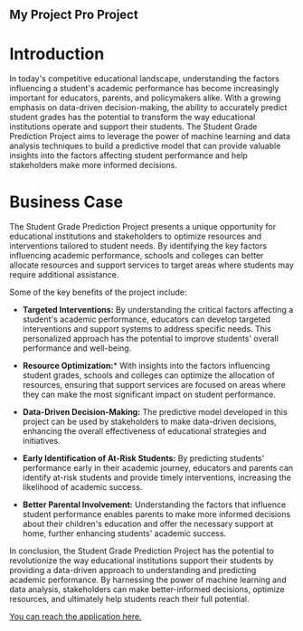 ## My Project Pro Project 
# Introduction

In today's competitive educational landscape, understanding the factors influencing a student's academic performance has become increasingly important for educators, parents, and policymakers alike. With a growing emphasis on data-driven decision-making, the ability to accurately predict student grades has the potential to transform the way educational institutions operate and support their students. The Student Grade Prediction Project aims to leverage the power of machine learning and data analysis techniques to build a predictive model that can provide valuable insights into the factors affecting student performance and help stakeholders make more informed decisions.

# Business Case

The Student Grade Prediction Project presents a unique opportunity for educational institutions and stakeholders to optimize resources and interventions tailored to student needs. By identifying the key factors influencing academic performance, schools and colleges can better allocate resources and support services to target areas where students may require additional assistance.

Some of the key benefits of the project include:

* **Targeted Interventions:** By understanding the critical factors affecting a student's academic performance, educators can develop targeted interventions and support systems to address specific needs. This personalized approach has the potential to improve students' overall performance and well-being.

* **Resource Optimization:*** With insights into the factors influencing student grades, schools and colleges can optimize the allocation of resources, ensuring that support services are focused on areas where they can make the most significant impact on student performance.

* **Data-Driven Decision-Making:** The predictive model developed in this project can be used by stakeholders to make data-driven decisions, enhancing the overall effectiveness of educational strategies and initiatives.

* **Early Identification of At-Risk Students:** By predicting students' performance early in their academic journey, educators and parents can identify at-risk students and provide timely interventions, increasing the likelihood of academic success.

* **Better Parental Involvement:** Understanding the factors that influence student performance enables parents to make more informed decisions about their children's education and offer the necessary support at home, further enhancing students' academic success.

In conclusion, the Student Grade Prediction Project has the potential to revolutionize the way educational institutions support their students by providing a data-driven approach to understanding and predicting academic performance. By harnessing the power of machine learning and data analysis, stakeholders can make better-informed decisions, optimize resources, and ultimately help students reach their full potential.

[You can reach the application here.](https://dryegonerick-student-exams-prediction-app2-8r3ohk.streamlit.app/)
